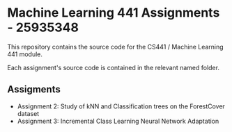 # Machine Learning 441 Assignments - 25935348

This repository contains the source code for the CS441 / Machine Learning 441 module.

Each assignment's source code is contained in the relevant named folder.

## Assigments

- Assignment 2: Study of kNN and Classification trees on the ForestCover dataset
- Assignment 3: Incremental Class Learning Neural Network Adaptation